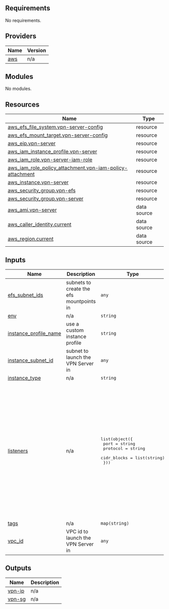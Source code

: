 ## Requirements

No requirements.

## Providers

| Name | Version |
|------|---------|
| <a name="provider_aws"></a> [aws](#provider\_aws) | n/a |

## Modules

No modules.

## Resources

| Name | Type |
|------|------|
| [aws_efs_file_system.vpn-server-config](https://registry.terraform.io/providers/hashicorp/aws/latest/docs/resources/efs_file_system) | resource |
| [aws_efs_mount_target.vpn-server-config](https://registry.terraform.io/providers/hashicorp/aws/latest/docs/resources/efs_mount_target) | resource |
| [aws_eip.vpn-server](https://registry.terraform.io/providers/hashicorp/aws/latest/docs/resources/eip) | resource |
| [aws_iam_instance_profile.vpn-server](https://registry.terraform.io/providers/hashicorp/aws/latest/docs/resources/iam_instance_profile) | resource |
| [aws_iam_role.vpn-server-iam-role](https://registry.terraform.io/providers/hashicorp/aws/latest/docs/resources/iam_role) | resource |
| [aws_iam_role_policy_attachment.vpn-iam-policy-attachment](https://registry.terraform.io/providers/hashicorp/aws/latest/docs/resources/iam_role_policy_attachment) | resource |
| [aws_instance.vpn-server](https://registry.terraform.io/providers/hashicorp/aws/latest/docs/resources/instance) | resource |
| [aws_security_group.vpn-efs](https://registry.terraform.io/providers/hashicorp/aws/latest/docs/resources/security_group) | resource |
| [aws_security_group.vpn-server](https://registry.terraform.io/providers/hashicorp/aws/latest/docs/resources/security_group) | resource |
| [aws_ami.vpn-server](https://registry.terraform.io/providers/hashicorp/aws/latest/docs/data-sources/ami) | data source |
| [aws_caller_identity.current](https://registry.terraform.io/providers/hashicorp/aws/latest/docs/data-sources/caller_identity) | data source |
| [aws_region.current](https://registry.terraform.io/providers/hashicorp/aws/latest/docs/data-sources/region) | data source |

## Inputs

| Name | Description | Type | Default | Required |
|------|-------------|------|---------|:--------:|
| <a name="input_efs_subnet_ids"></a> [efs\_subnet\_ids](#input\_efs\_subnet\_ids) | subnets to create the efs mountpoints in | `any` | n/a | yes |
| <a name="input_env"></a> [env](#input\_env) | n/a | `string` | `"prod"` | no |
| <a name="input_instance_profile_name"></a> [instance\_profile\_name](#input\_instance\_profile\_name) | use a custom instance profile | `string` | `""` | no |
| <a name="input_instance_subnet_id"></a> [instance\_subnet\_id](#input\_instance\_subnet\_id) | subnet to launch the VPN Server in | `any` | n/a | yes |
| <a name="input_instance_type"></a> [instance\_type](#input\_instance\_type) | n/a | `string` | `"t3.small"` | no |
| <a name="input_listeners"></a> [listeners](#input\_listeners) | n/a | <pre>list(object({<br>    port        = string<br>    protocol    = string<br>    cidr_blocks = list(string)<br>  }))</pre> | <pre>[<br>  {<br>    "cidr_blocks": [<br>      "0.0.0.0/0"<br>    ],<br>    "port": "51820",<br>    "protocol": "udp"<br>  },<br>  {<br>    "cidr_blocks": [<br>      "0.0.0.0/0"<br>    ],<br>    "port": "80",<br>    "protocol": "tcp"<br>  },<br>  {<br>    "cidr_blocks": [<br>      "0.0.0.0/0"<br>    ],<br>    "port": "443",<br>    "protocol": "tcp"<br>  }<br>]</pre> | no |
| <a name="input_tags"></a> [tags](#input\_tags) | n/a | `map(string)` | `{}` | no |
| <a name="input_vpc_id"></a> [vpc\_id](#input\_vpc\_id) | VPC id to launch the VPN Server in | `any` | n/a | yes |

## Outputs

| Name | Description |
|------|-------------|
| <a name="output_vpn-ip"></a> [vpn-ip](#output\_vpn-ip) | n/a |
| <a name="output_vpn-sg"></a> [vpn-sg](#output\_vpn-sg) | n/a |